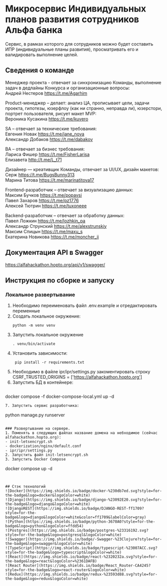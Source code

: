 # Микросервис Индивидуальных планов развития сотрудников Альфа банка
Сервис, в рамках которого для сотрудников можно будет составить ИПР (индивидуальные планы развития), просматривать его и валидировать выполнение целей.

## Сведения о команде
Менеджер проекта - отвечает за синхронизацию Команды, выполнение задач в дедлайны Конкурса и организационные вопросы:   
Андрей Нестеров https://t.me/Agarhim  

Product-менеджер – делает: анализ ЦА, прописывает цели, задачи проекта, гипотезы, юзерфлоу (как ни странно, неправда ли), юзерстори, портрет пользователя, рисует макет MVP:    
Вероника Кусакина https://t.me/kuvero  

SA – отвечает за технические требования:  
Евгения Новак https://t.me/jane_nova  
Александр Добаков https://t.me/dabakov  

BA – отвечает за бизнес требования:  
Лариса Фишер https://t.me/FisherLarisa  
Елизавета  http://t.me/L_t71  

Дизайнер — креативщик Команды, отвечает за UI/UX, дизайн макетов:  
Серж https://t.me/BugsBunny313  
Марина Титова https://t.me/marinatitova17  

Frontend-разработчик – отвечает за визуализацию данных:  
Максим Бучков https://t.me/popavsi  
Павел Захаров https://t.me/pz1776  
Алексей Тютрин https://t.me/tuxoneee  

Backend-разработчик – отвечает за обработку данных:  
Павел Ложкин https://t.me/lozhkin_pa  
Александр Струнский https://t.me/alexstrunskiy  
Максим Спицын https://t.me/maxu_s  
Екатерина Новикова https://t.me/moncher_ii   


## Документация API в Swagger  
https://alfahackathon.hopto.org/api/v1/swagger/  


## Инструкция по сборке и запуску  

### Локальное развертывание
1. Необходимо переименовать файл .env.example и отредактировать переменные
2. Создать локальное окружение:
    ```
    python -m venv venv
    ```
3. Запустить локальное окружение
    ```
    . venv/bin/activate
    ```
4. Установить зависимости:
   ```
    pip install -r requirements.txt
   ```
5. Необходимо в файле ipr/ipr/settings.py закоментировать строку CSRF_TRUSTED_ORIGINS = ['https://alfahackathon.hopto.org']
6. Запустить БД в контейнере:
   ```
  docker compose -f docker-compose-local.yml up -d
   ```
7. Запустить сервис разработчика:
```
  python manage.py runserver
```

### Развертывание на сервере.
1. Поменять в следующих файлах название домена на небходимое (сейчас alfahackathon.hopto.org):
- init-letsencrypt.sh
- dockerization/nginx/default.conf
- ipr/ipr/settings.py
2. Запустить файл init-letsencrypt.sh
3. Запустить Docker Compose
```
docker compose up -d
```


## Стэк технологий  
![Docker](https://img.shields.io/badge/docker-%230db7ed.svg?style=for-the-badge&logo=docker&logoColor=white)
![Django](https://img.shields.io/badge/django-%23092E20.svg?style=for-the-badge&logo=django&logoColor=white)
![DjangoREST](https://img.shields.io/badge/DJANGO-REST-ff1709?style=for-the-badge&logo=django&logoColor=white&color=ff1709&labelColor=gray)
![Python](https://img.shields.io/badge/python-3670A0?style=for-the-badge&logo=python&logoColor=ffdd54)
![Postgres](https://img.shields.io/badge/postgres-%23316192.svg?style=for-the-badge&logo=postgresql&logoColor=white)
![Swagger](https://img.shields.io/badge/-Swagger-%23Clojure?style=for-the-badge&logo=swagger&logoColor=white)
![TypeScript](https://img.shields.io/badge/typescript-%23007ACC.svg?style=for-the-badge&logo=typescript&logoColor=white)
![React](https://img.shields.io/badge/react-%2320232a.svg?style=for-the-badge&logo=react&logoColor=%2361DAFB)
![React Router](https://img.shields.io/badge/React_Router-CA4245?style=for-the-badge&logo=react-router&logoColor=white)
![Redux](https://img.shields.io/badge/redux-%23593d88.svg?style=for-the-badge&logo=redux&logoColor=white)
